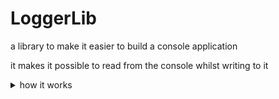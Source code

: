 # LoggerLib
 a library to make it easier to build a console application

 it makes it possible to read from the console whilst writing to it

 <details>
 <summary>how it works</summary>
  <ol>
   <li>when your code calls readline, it starts a loop, for each itteration it asks the console to wait for the user to input a key.</li>
   <li>when the user presses a key, the code checks if it's the key <code>return</code> if it is, it should return the current input.</li>
  </ol>
  
  <br/>
  <ul>
    <li> if your code calls write or writeline whilst a readline is being run, it does the following: </li>
  </ul>
  <ol>
   <li>clear the current line</li>
   <li>move the cursor to the start of the current line</li>
   <li>print the value to be printed</li>
   <li>move the cursor down a line</li>
   <li>print the current input (the text you had already wrote to the console before the write call)</li>
  </ol>
 </details>
